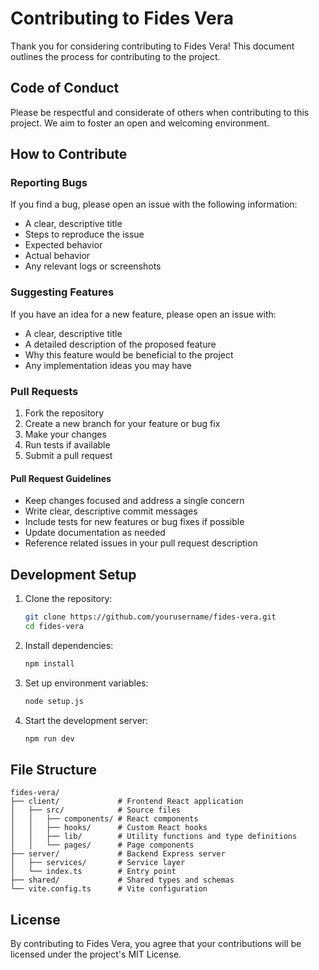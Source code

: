 # Contributing to Fides Vera

Thank you for considering contributing to Fides Vera! This document outlines the process for contributing to the project.

## Code of Conduct

Please be respectful and considerate of others when contributing to this project. We aim to foster an open and welcoming environment.

## How to Contribute

### Reporting Bugs

If you find a bug, please open an issue with the following information:

- A clear, descriptive title
- Steps to reproduce the issue
- Expected behavior
- Actual behavior
- Any relevant logs or screenshots

### Suggesting Features

If you have an idea for a new feature, please open an issue with:

- A clear, descriptive title
- A detailed description of the proposed feature
- Why this feature would be beneficial to the project
- Any implementation ideas you may have

### Pull Requests

1. Fork the repository
2. Create a new branch for your feature or bug fix
3. Make your changes
4. Run tests if available
5. Submit a pull request

#### Pull Request Guidelines

- Keep changes focused and address a single concern
- Write clear, descriptive commit messages
- Include tests for new features or bug fixes if possible
- Update documentation as needed
- Reference related issues in your pull request description

## Development Setup

1. Clone the repository:
   ```bash
   git clone https://github.com/yourusername/fides-vera.git
   cd fides-vera
   ```

2. Install dependencies:
   ```bash
   npm install
   ```

3. Set up environment variables:
   ```bash
   node setup.js
   ```

4. Start the development server:
   ```bash
   npm run dev
   ```

## File Structure

```
fides-vera/
├── client/             # Frontend React application
│   ├── src/            # Source files
│   │   ├── components/ # React components
│   │   ├── hooks/      # Custom React hooks
│   │   ├── lib/        # Utility functions and type definitions
│   │   └── pages/      # Page components
├── server/             # Backend Express server
│   ├── services/       # Service layer
│   └── index.ts        # Entry point
├── shared/             # Shared types and schemas
└── vite.config.ts      # Vite configuration
```

## License

By contributing to Fides Vera, you agree that your contributions will be licensed under the project's MIT License.